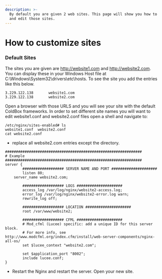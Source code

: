 ```yaml
---
description: >-
  By default you are given 2 web sites. This page will show you how to display
  and edit those sites.
---
```


# How to customize sites

### Default Sites

The sites you are given are http://website1.com and http://website2.com.  
You can display these in your Windows Host file at C:\Windows\System32\drivers\etc\hosts. To see the site you add the entries like this below.

```text
3.229.122.138		website1.com
3.229.122.138		website2.com
```

Open a browser with those URLS and you will see your site with the default ColdBox frameworks. In order to set different site names you will want to edit  website1.conf and website2.conf files open a shell and navigate to:

```text
/etc/nginx/sites-enabled# ls
website1.conf  website2.conf
cat website2.conf
```

* replace all website2.com entries except the directory.

```text
###############################################################
# Example
###############################################################
server {
        ################### SERVER NAME AND PORT #####################
        listen 80;
    server_name website2.com;

        ################### LOGS #####################
        access_log /var/log/nginx/website2-access.log;
        error_log /var/log/nginx/website2-error.log warn;
        rewrite_log off;

        ################### LOCATION #####################
        root /var/www/website2;

        ################### CFML #####################
        # Mod_cfml (Lucee) specific: add a unique ID for this server block.
        # For more info, see http://www.modcfml.org/index.cfm/install/web-server-components/nginx-all-os/
        set $lucee_context "website2.com";

        set $application_port "8002";
        include lucee.conf;
}
```

* Restart the Nginx and restart the server. Open your new site.

